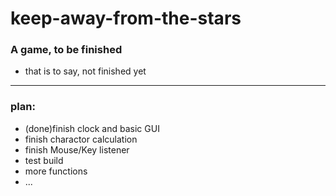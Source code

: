 keep-away-from-the-stars
=======================
### A game, to be finished
- that is to say, not finished yet

* * * * * * * * * * * * * * * * * 
### plan: ###
+ (done)finish clock and basic GUI
+ finish charactor calculation
+ finish Mouse/Key listener
+ test build
+ more functions
+ ...
